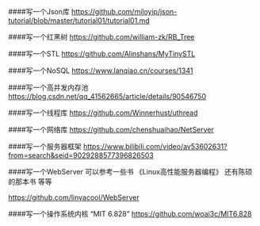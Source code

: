 ####写一个Json库
https://github.com/miloyip/json-tutorial/blob/master/tutorial01/tutorial01.md

####写一个红黑树
https://github.com/william-zk/RB_Tree

####写一个STL
https://github.com/Alinshans/MyTinySTL

####写一个NoSQL
https://www.lanqiao.cn/courses/1341

####写一个高并发内存池
https://blog.csdn.net/qq_41562665/article/details/90546750

####写一个线程库
https://github.com/Winnerhust/uthread

####写一个网络库
https://github.com/chenshuaihao/NetServer

####写一个服务器框架
https://www.bilibili.com/video/av53602631?from=search&seid=9029288577396826503

####写一个WebServer
可以参考一些书 《Linux高性能服务器编程》 还有陈硕的那本书 等等

https://github.com/linyacool/WebServer

####写一个操作系统内核
“MIT 6.828” https://github.com/woai3c/MIT6.828
